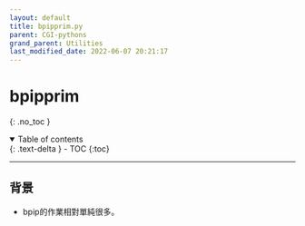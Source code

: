 ```yaml
---
layout: default
title: bpipprim.py
parent: CGI-pythons
grand_parent: Utilities
last_modified_date: 2022-06-07 20:21:17
---
```

# bpipprim
{: .no_toc }

<details open markdown="block">
  <summary>
    Table of contents
  </summary>
  {: .text-delta }
- TOC
{:toc}
</details>

---
## 背景
- bpip的作業相對單純很多。
